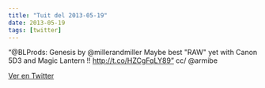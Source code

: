 ```yaml
---
title: "Tuit del 2013-05-19"
date: 2013-05-19
tags: [twitter]
---
```


“@BLProds: Genesis by @millerandmiller Maybe best "RAW" yet with Canon 5D3 and Magic Lantern  !! http://t.co/HZCgFqLY89” cc/ @armibe



[Ver en Twitter](https://twitter.com/i/web/status/336076514678431744)
